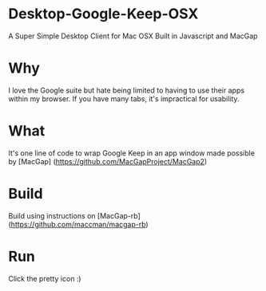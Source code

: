 # Desktop-Google-Keep-OSX
A Super Simple Desktop Client for Mac OSX Built in Javascript and MacGap

# Why
I love the Google suite but hate being limited to having to use their apps within my browser.  If you have many tabs, it's impractical for usability.

# What
It's one line of code to wrap Google Keep in an app window made possible by [MacGap] (https://github.com/MacGapProject/MacGap2)

# Build
Build using instructions on [MacGap-rb] (https://github.com/maccman/macgap-rb)

# Run
Click the pretty icon :)
